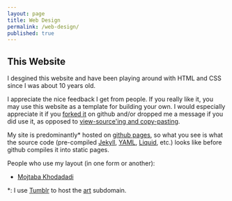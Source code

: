 ```yaml
---
layout: page
title: Web Design
permalink: /web-design/
published: true
---
```


## This Website

I desgined this website and have been playing around with HTML and CSS since I was about 10 years old.

I appreciate the nice feedback I get from people. If you really like it, you may use this website as a template for building your own. I would especially appreciate it if you <a href="//github.com/oliviaguest/oliviaguest.github.io">forked it</a> on github and/or dropped me a message if you did use it, as opposed to <a href="https://twitter.com/o_guest/status/696758773235458048">view-source'ing and copy-pasting</a>.

My site is predominantly* hosted on <a href="//pages.github.com/">github pages</a>, so what you see is what the source code (pre-compiled <a href="//jekyllrb.com/">Jekyll</a>, <a href="//yaml.org/">YAML</a>, <a href="//github.com/Shopify/liquid/wiki">Liquid</a>, etc.) looks like before github compiles it into static pages.


People who use my layout (in one form or another):

+ [Mojtaba Khodadadi](http://users.ictp.it/~mkhodada/)

*: I use [Tumblr](//tumblr.com/) to host the [art](http://art.oliviaguest.com/) subdomain.
